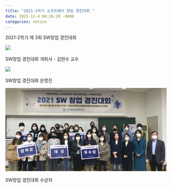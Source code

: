 ```yaml
---
title: "2021-2학기 소프트웨어 창업 경진대회 " 
date: 2021-11-4 08:26:28 -0400
categories: notice
---
```


2021-2학기 제 3회 SW창업 경진대회

<img src="https://faculty-hieonn.github.io/files/SW 창업경진대회 개회사.jpeg">

SW창업 경진대회 개회사 - 김현수 교수


<img src="https://faculty-hieonn.github.io/files/SW 창업경진대회 운영진.jpeg">

SW창업 경진대회 운영진

<img src="https://raw.githubusercontent.com/faculty-hieonn/faculty-hieonn.github.io/master/files/2021%EC%88%98%EC%83%81%EC%9E%90.jpeg">

SW창업 경진대회 수상자
